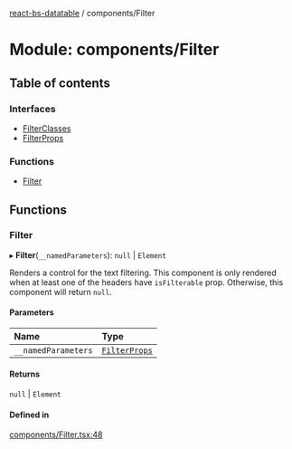 [react-bs-datatable](../README.md) / components/Filter

# Module: components/Filter

## Table of contents

### Interfaces

- [FilterClasses](../interfaces/components_Filter.FilterClasses.md)
- [FilterProps](../interfaces/components_Filter.FilterProps.md)

### Functions

- [Filter](components_Filter.md#filter)

## Functions

### Filter

▸ **Filter**(`__namedParameters`): ``null`` \| `Element`

Renders a control for the text filtering. This component is
only rendered when at least one of the headers have `isFilterable`
prop. Otherwise, this component will return `null`.

#### Parameters

| Name | Type |
| :------ | :------ |
| `__namedParameters` | [`FilterProps`](../interfaces/components_Filter.FilterProps.md) |

#### Returns

``null`` \| `Element`

#### Defined in

[components/Filter.tsx:48](https://github.com/imballinst/react-bs-datatable/blob/8a8b804/src/components/Filter.tsx#L48)
